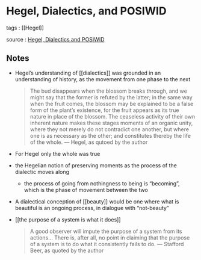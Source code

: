 # Hegel, Dialectics, and POSIWID

tags
: [[Hegel]]

source
: [Hegel, Dialectics and POSIWID](https://harishsnotebook.wordpress.com/2020/06/14/hegel-dialectics-and-posiwid/)


<a id="orgf12a051"></a>

## Notes

-   Hegel&rsquo;s understanding of [[dialectics]] was grounded in an understanding of history, as the movement from one phase to the next
    
    > The bud disappears when the blossom breaks through, and we might say that the former is refuted by the latter; in the same way when the fruit comes, the blossom may be explained to be a false form of the plant’s existence, for the fruit appears as its true nature in place of the blossom. The ceaseless activity of their own inherent nature makes these stages moments of an organic unity, where they not merely do not contradict one another, but where one is as necessary as the other; and constitutes thereby the life of the whole. &#x2014; Hegel, as qutoed by the author
-   For Hegel only the whole was true
-   the Hegelian notion of preserving moments as the process of the dialectic moves along
    -   the process of going from nothingness to being is &ldquo;becoming&rdquo;, which is the phase of movement between the two
-   A dialectical conception of [[beauty]] would be one where what is beautiful is an ongoing process, in dialogue with &ldquo;not-beauty&rdquo;
-   [[the purpose of a system is what it does]]
    
    > A good observer will impute the purpose of a system from its actions… There is, after all, no point in claiming that the purpose of a system is to do what it consistently fails to do. &#x2014; Stafford Beer, as quoted by the author
